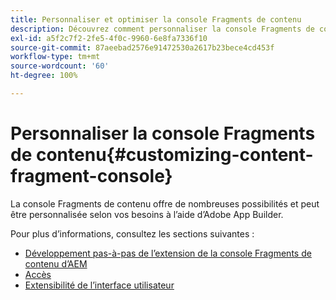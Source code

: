 ```yaml
---
title: Personnaliser et optimiser la console Fragments de contenu
description: Découvrez comment personnaliser la console Fragments de contenu.
exl-id: a5f2c7f2-2fe5-4f0c-9960-6e8fa7336f10
source-git-commit: 87aeebad2576e91472530a2617b23bece4cd453f
workflow-type: tm+mt
source-wordcount: '60'
ht-degree: 100%

---
```


# Personnaliser la console Fragments de contenu{#customizing-content-fragment-console}

La console Fragments de contenu offre de nombreuses possibilités et peut être personnalisée selon vos besoins à l’aide d’Adobe App Builder.

Pour plus d’informations, consultez les sections suivantes :

* [Développement pas-à-pas de l’extension de la console Fragments de contenu d’AEM](https://developer.adobe.com/uix/docs/services/aem-cf-console-admin/extension-development/#about-application)
* [Accès](https://developer.adobe.com/uix/docs/guides/get-access/)
* [Extensibilité de l’interface utilisateur](https://developer.adobe.com/uix/docs/)
